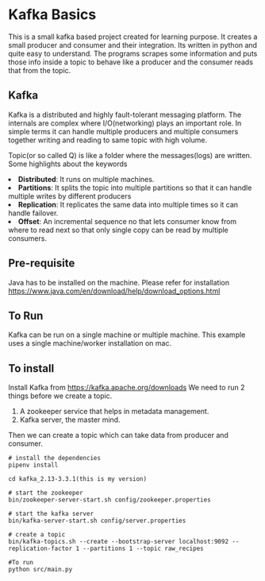 # Kafka Basics
This is a small kafka based project created for learning purpose. It creates a small producer and consumer and their integration.
Its written in python and quite easy to understand. The programs scrapes some information and puts those info inside a topic to behave like a producer
and the consumer reads that from the topic.


## Kafka
Kafka is a distributed and highly fault-tolerant messaging platform. The internals are complex where I/O(networking) plays 
an important role. In simple terms it can handle multiple producers and multiple consumers together writing and reading to same topic with high volume.

Topic(or so called Q) is like a folder where the messages(logs) are written. Some highlights about the keywords</p>
<li><b>Distributed</b>: It runs on multiple machines.
<li><b>Partitions</b>: It splits the topic into multiple partitions so that it can handle multiple writes by different producers
<li><b>Replication</b>: It replicates the same data into multiple times so it can handle failover.
<li><b>Offset</b>: An incremental sequence no that lets consumer know from where to read next so that only single copy can be read by multiple consumers.

## Pre-requisite
Java has to be installed on the machine. Please refer for installation https://www.java.com/en/download/help/download_options.html

## To Run
Kafka can be run on a single machine or multiple machine. This example uses a single machine/worker installation on mac.

## To install
Install Kafka from https://kafka.apache.org/downloads
We need to run 2 things before we create a topic.
1. A zookeeper service that helps in metadata management.
2. Kafka server, the master mind.

Then we can create a topic which can take data from producer and consumer.
```commandline
# install the dependencies
pipenv install

cd kafka_2.13-3.3.1(this is my version)

# start the zookeeper
bin/zookeeper-server-start.sh config/zookeeper.properties

# start the kafka server
bin/kafka-server-start.sh config/server.properties

# create a topic
bin/kafka-topics.sh --create --bootstrap-server localhost:9092 --replication-factor 1 --partitions 1 --topic raw_recipes

#To run
python src/main.py
```




